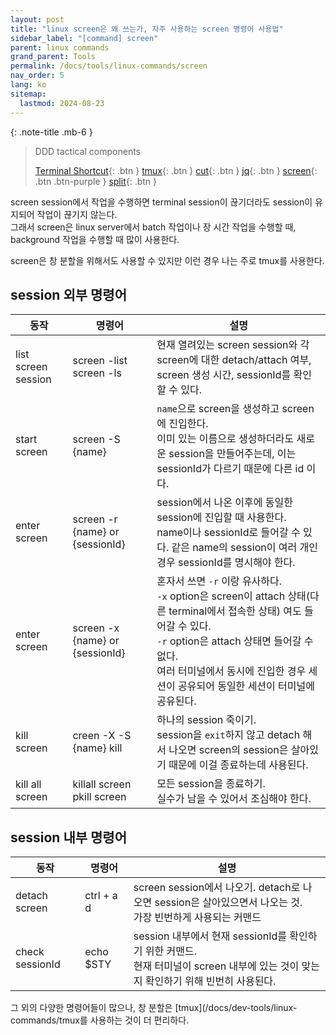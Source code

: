 ```yaml
---
layout: post
title: "linux screen은 왜 쓰는가, 자주 사용하는 screen 명령어 사용법"
sidebar_label: "[command] screen"
parent: linux commands
grand_parent: Tools
permalink: /docs/tools/linux-commands/screen
nav_order: 5
lang: ko
sitemap:
  lastmod: 2024-08-23
---
```


{: .note-title .mb-6 }
> DDD tactical components
>
> [Terminal Shortcut](/docs/dev-tools/linux-commands/terminal){: .btn }
> [tmux](/docs/dev-tools/linux-commands/tmux){: .btn }
> [cut](/docs/dev-tools/linux-commands/cut){: .btn }
> [jq](/docs/dev-tools/linux-commands/jq){: .btn }
> [screen](/docs/tools/linux-commands/screen){: .btn .btn-purple }
> [split](/docs/dev-tools/linux-commands/split){: .btn }


screen session에서 작업을 수행하면 terminal session이 끊기더라도 session이 유지되어 작업이 끊기지 않는다.   
그래서 screen은 linux server에서 batch 작업이나 장 시간 작업을 수행할 때, background 작업을 수행할 때 많이 사용한다.

screen은 창 분할을 위해서도 사용할 수 있지만 이런 경우 나는 주로 tmux를 사용한다.


## session 외부 명령어

| 동작                     | 명령어                             | 설명                                                                                                                                                                                |
 |---------------------|---------------------------------|-----------------------------------------------------------------------------------------------------------------------------------------------------------------------------------|
| list screen session | screen -list<br>screen -ls      | 현재 열려있는 screen session와 각 screen에 대한 detach/attach 여부, screen 생성 시간, sessionId를 확인할 수 있다.                                                                                         |
| start screen        | screen -S {name}                | `name`으로 screen을 생성하고 screen에 진입한다.<br>이미 있는 이름으로 생성하더라도 새로운 session을 만들어주는데, 이는 sessionId가 다르기 때문에 다른 id 이다.                                                                     |
| enter screen        | screen -r {name} or {sessionId} | session에서 나온 이후에 동일한 session에 진입할 때 사용한다.<br>name이나 sessionId로 들어갈 수 있다. 같은 name의 session이 여러 개인 경우 sessionId를 명시해야 한다.                                                           |
| enter screen        | screen -x {name} or {sessionId} | 혼자서 쓰면 `-r` 이랑 유사하다.<br>`-x` option은 screen이 attach 상태(다른 terminal에서 접속한 상태) 여도 들어갈 수 있다.<br>`-r` option은 attach 상태면 들어갈 수 없다.<br>여러 터미널에서 동시에 진입한 경우 세션이 공유되어 동일한 세션이 터미널에 공유된다. |
| kill screen         | creen -X -S {name} kill         | 하나의 session 죽이기.<br>session을 `exit`하지 않고 detach 해서 나오면 screen의 session은 살아있기 때문에 이걸 종료하는데 사용된다.                                                                                   |
| kill all screen     | killall screen<br>pkill screen  | 모든 session을 종료하기.<br>실수가 남을 수 있어서 조심해야 한다.                                                                                                                                        |


## session 내부 명령어

| 동작                 | 명령어        | 설명                                                                                        |
 |-----------------|------------|-------------------------------------------------------------------------------------------|
| detach screen   | ctrl + a d | screen session에서 나오기. detach로 나오면 session은 살아있으면서 나오는 것.<br>가장 빈번하게 사용되는 커맨드              |
| check sessionId | echo $STY  | session 내부에서 현재 sessionId를 확인하기 위한 커맨드.<br>현재 터미널이 screen 내부에 있는 것이 맞는지 확인하기 위해 빈번히 사용된다. |


그 외의 다양한 명령어들이 많으나, 창 분할은 [tmux](/docs/dev-tools/linux-commands/tmux를 사용하는 것이 더 편리하다.
